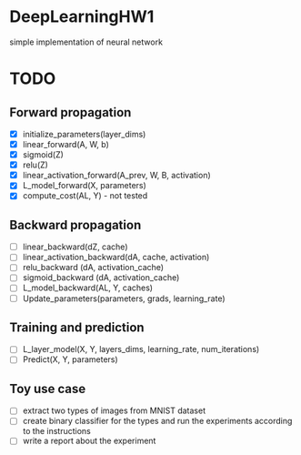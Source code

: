 # DeepLearningHW1
simple implementation of neural network

# TODO
## Forward propagation
- [x] initialize_parameters(layer_dims)
- [x] linear_forward(A, W, b)
- [x] sigmoid(Z)
- [x] relu(Z)
- [x] linear_activation_forward(A_prev, W, B, activation)
- [x] L_model_forward(X, parameters)
- [x] compute_cost(AL, Y) - not tested
## Backward propagation
- [ ] linear_backward(dZ, cache)
- [ ] linear_activation_backward(dA, cache, activation)
- [ ] relu_backward (dA, activation_cache)
- [ ] sigmoid_backward (dA, activation_cache)
- [ ] L_model_backward(AL, Y, caches)
- [ ] Update_parameters(parameters, grads, learning_rate)
## Training and prediction
- [ ] L_layer_model(X, Y, layers_dims, learning_rate, num_iterations)
- [ ] Predict(X, Y, parameters)
## Toy use case
- [ ] extract two types of images from MNIST dataset
- [ ] create binary classifier for the types and run the experiments according to the instructions
- [ ] write a report about the experiment